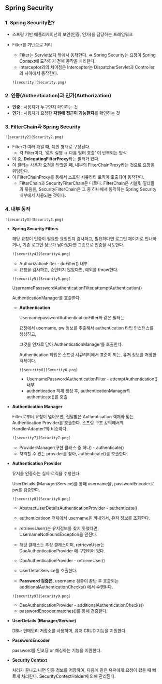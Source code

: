 ## Spring Security

### 1. Spring Security란?

- 스프링 기반 애플리케이션의 보안(인증, 인가)을 담당하는 프레임워크
- Filter를 기반으로 처리
    - Filter는 Servlet보다 앞에서 동작한다. ⇒ Spring Security는 요청이 Spring Context에 도착하기 전에 동작을 처리한다.
    - Interceptor와의 차이점은 Interceptor는 DispatcherServlet과 Controller의 사이에서 동작한다.
    
    `![security](Security.png)`
    

### 2. 인증(Authentication)과 인가(Authorization)

- **인증** : 사용자가 누구인지 확인하는 것
- **인가** : 사용자가 요청한 **자원에 접근이 가능한지**를 확인하는 것

### 3. FilterChain과 Spring Security

`![security2](Security2.png)`

- Filter가 여러 개일 때, 체인 형태로 구성된다.
    - 각 Filter마다, ‘로직 실행 → 다음 필터 호출’ 이 반복되는 방식
- 이 중, **DelegatingFilterProxy**라는 필터가 있다.
- 이 필터는 사용자 요청을 받았을 때, 내부의 FilterChainProxy라는 것으로 요청을 위임한다.
- 이 FilterChainProxy를 통해서 스프링 시큐리티 로직이 호출되어 동작한다.
    - FilterChain과 SecurityFilterChain은 다르다. FilterChain은 서블릿 필터들의 묶음을, SecurityFilterChain은 그 중 하나에서 동작하는 Spring Security 내부에서 사용되는 것이다.

### 4. 내부 동작

`![security3](Security3.png)`

- **Spring Security Filters**
    
    해당 요청이 인증이 필요한 요청인지 검사하고, 필요하다면 로그인 페이지로 안내하거나, 기존 로그인 정보가 남아있다면 그것으로 인증을 시도한다.
    
    `![security4](Security4.png)`
    
    - AuthorizationFilter - doFilter() 내부
    - 요청을 검사하고, 승인되지 않았다면, 예외를 throw한다.
    
    `![security5](Security5.png)`
    
    UsernamePassswordAuthenticationFilter.attemptAuthentication()
    
    AuthenticationManager를 호출한다.
    
    - **Authentication**
        
        UsernamepasswordAuthenticationFilter와 같은 필터는 
        
        요청에서 username, pw 정보를 추출해서 authentication 타입 인스턴스를 생성하고, 
        
        그것을 인자로 담아 AuthenticationManager를 호출한다.
        
        Authentication 타입은 스프링 시큐리티에서 표준이 되는, 유저 정보를 저장한 객체이다.
        
        `![security6](Security6.png)`
        
        - UsernamePasswordAuthenticationFilter - attemptAuthentication() 내부
        - authentication 객체 생성 후, authenticationManager의 authenticate()를 호출
        
- **Authentication Manager**
    
    Filter로부터 요청이 넘어오면, 전달받은 Authentication 객체와 맞는 Authentication Provider를 호출한다. 스프링 구조 강의에서의 HandlerAdapter?와 비슷하다.
    
    `![security7](Security7.png)`
    
    - ProviderManager(구현 클래스 중 하나) - authenticate()
    - 처리할 수 있는 provider를 찾아, authenticate()를 호출한다.
- **Authentication Provider**
    
    유저를 인증하는 실제 로직을 수행한다.
    
    UserDetails (Manager/Service)를 통해 username을, passwordEncoder로 pw를 검증한다.
    
    `![security8](Security8.png)`
    
    - AbstractUserDetailsAuthenticationProvider - authenticate()
    - authenticatioon 객체에서 username을 꺼내와서, 유저 정보를 조회한다.
    - retrieveUser()는 유저정보를 찾지 못했다면, UsernameNotFoundException을 던진다.
    - 해당 클래스는 추상 클래스이며, retrieveUser는 DaoAuthenticationProvider 에 구현되어 있다.
    - DaoAuthenticationProvider - retrieveUser()
    - UserDetailService를 호출한다.
    
    - **Password 검증은,** username 검증이 끝난 후 호출되는 additionalAuthenticationChecks() 에서 수행된다.
    
    `![security9](Security9.png)`
    
    - DaoAuthenticationProvider - additionalAuthenticationChecks()
    - passwordEncoder.matches()를 통해 검증한다.
- **UserDetails (Manager/Service)**
    
    DB나 인메모리 저장소를 사용하며, 유저 CRUD 기능을 지원한다.
    
- **PasswordEncoder**
    
    password를 인코딩 or 해싱하는 기능을 지원한다.
    
- **Security Context**
    
    처리가 끝나고 나면 인증 정보를 저장하여, 다음에 같은 유저에게 요청이 왔을 때 빠르게 처리한다. SecurityContextHolder에 의해 관리된다.